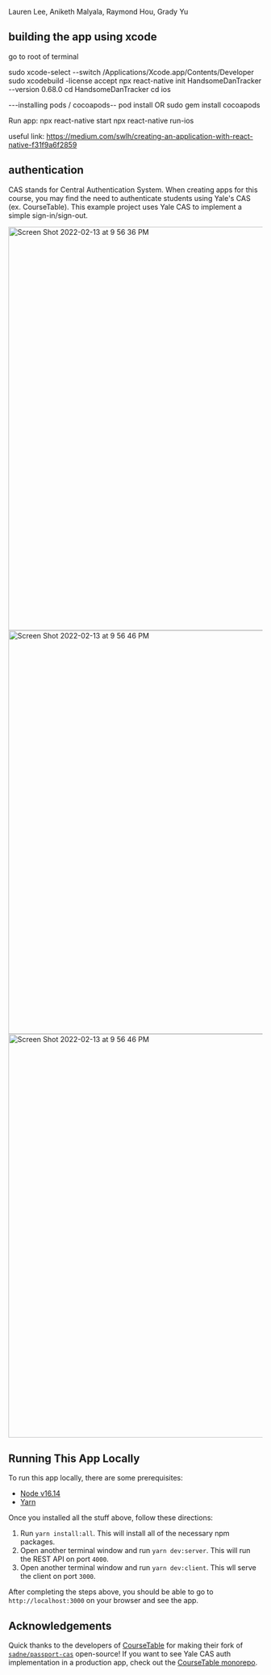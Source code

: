 Lauren Lee, Aniketh Malyala, Raymond Hou, Grady Yu

## building the app using xcode

go to root of terminal

sudo xcode-select --switch /Applications/Xcode.app/Contents/Developer
sudo xcodebuild -license accept
npx react-native init HandsomeDanTracker --version 0.68.0
cd HandsomeDanTracker
cd ios

---installing pods / cocoapods--
pod install
OR
sudo gem install cocoapods

Run app:
npx react-native start
npx react-native run-ios

useful link: https://medium.com/swlh/creating-an-application-with-react-native-f31f9a6f2859

## authentication

CAS stands for Central Authentication System. When creating apps for this course, you may find the need to authenticate students using Yale's CAS (ex. CourseTable). This example project uses Yale CAS to implement a simple sign-in/sign-out.

<div style="display: flex; flex-direction: column; justify-content: center; align-items: center;">
<img width="800" alt="Screen Shot 2022-02-13 at 9 56 36 PM" src="https://user-images.githubusercontent.com/45532884/155866756-e8ab26ba-6935-45f4-965b-730ab9b0a6df.png">
<img width="800" alt="Screen Shot 2022-02-13 at 9 56 46 PM" src="https://user-images.githubusercontent.com/45532884/155866759-02fdf26d-a2f9-41b8-9ec3-e641d4916f19.png">
<img width="800" alt="Screen Shot 2022-02-13 at 9 56 46 PM" src="https://user-images.githubusercontent.com/45532884/155866760-62be962c-3fa4-4a29-b6fd-d5a8114a14dd.png">
</div>

## Running This App Locally

To run this app locally, there are some prerequisites:

- [Node v16.14](https://nodejs.org/en/)
- [Yarn](https://classic.yarnpkg.com/lang/en/docs/install/)

Once you installed all the stuff above, follow these directions:

1. Run `yarn install:all`. This will install all of the necessary npm packages.
2. Open another terminal window and run `yarn dev:server`. This will run the REST API on port `4000`.
3. Open another terminal window and run `yarn dev:client`. This wll serve the client on port `3000`.

After completing the steps above, you should be able to go to `http://localhost:3000` on your browser and see the app.

## Acknowledgements

Quick thanks to the developers of [CourseTable](https://www.coursetable.com/) for making their fork of [`sadne/passport-cas`](https://github.com/sadne/passport-cas) open-source! If you want to see Yale CAS auth implementation in a production app, check out the [CourseTable monorepo](https://github.com/coursetable/coursetable).

